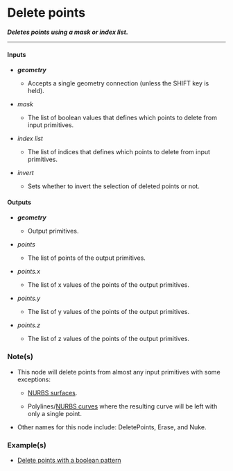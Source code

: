 # Delete points

**_Deletes points using a mask or index list._**

---


#### Inputs

* **_geometry_**

  * Accepts a single geometry connection (unless the SHIFT key is held).

* _mask_

  * The list of boolean values that defines which points to delete from input primitives.

* _index list_

  * The list of indices that defines which points to delete from input primitives.

* _invert_

  * Sets whether to invert the selection of deleted points or not.


#### Outputs

* **_geometry_**

  * Output primitives.

* _points_

  * The list of points of the output primitives.

* _points.x_

  * The list of x values of the points of the output primitives.

* _points.y_

  * The list of y values of the points of the output primitives.

* _points.z_

  * The list of z values of the points of the output primitives.


### Note(s)

* This node will delete points from almost any input primitives with some exceptions:

  * [NURBS surfaces](/concepts/GeneralConcepts/nurbsSurface.md).

  * Polylines/[NURBS curves](/concepts/GeneralConcepts/nurbsCurve.md) where the resulting curve will be left with only a single point.

* Other names for this node include: DeletePoints, Erase, and Nuke.


### Example(s)

* <a href="https://creator.trimble.com/graph?assetURI=whp:9e74813e-267b-49b9-bc9d-98c84cf5aca8&version=latest" target="_blank">Delete points with a boolean pattern</a>
